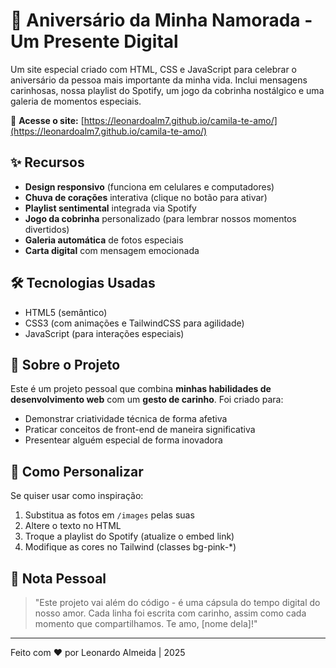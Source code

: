 # 💝 Aniversário da Minha Namorada - Um Presente Digital

Um site especial criado com HTML, CSS e JavaScript para celebrar o aniversário da pessoa mais importante da minha vida. Inclui mensagens carinhosas, nossa playlist do Spotify, um jogo da cobrinha nostálgico e uma galeria de momentos especiais.

🔗 **Acesse o site:** [https://leonardoalm7.github.io/camila-te-amo/](https://leonardoalm7.github.io/camila-te-amo/)  

## ✨ Recursos
- **Design responsivo** (funciona em celulares e computadores)
- **Chuva de corações** interativa (clique no botão para ativar)
- **Playlist sentimental** integrada via Spotify
- **Jogo da cobrinha** personalizado (para lembrar nossos momentos divertidos)
- **Galeria automática** de fotos especiais
- **Carta digital** com mensagem emocionada

## 🛠 Tecnologias Usadas
- HTML5 (semântico)
- CSS3 (com animações e TailwindCSS para agilidade)
- JavaScript (para interações especiais)

## 📌 Sobre o Projeto
Este é um projeto pessoal que combina **minhas habilidades de desenvolvimento web** com um **gesto de carinho**. Foi criado para:
- Demonstrar criatividade técnica de forma afetiva
- Praticar conceitos de front-end de maneira significativa
- Presentear alguém especial de forma inovadora

## 🎁 Como Personalizar
Se quiser usar como inspiração:
1. Substitua as fotos em `/images` pelas suas
2. Altere o texto no HTML
3. Troque a playlist do Spotify (atualize o embed link)
4. Modifique as cores no Tailwind (classes bg-pink-*)

## 💌 Nota Pessoal
> "Este projeto vai além do código - é uma cápsula do tempo digital do nosso amor. Cada linha foi escrita com carinho, assim como cada momento que compartilhamos. Te amo, [nome dela]!"

---

Feito com ❤️ por Leonardo Almeida | 2025

